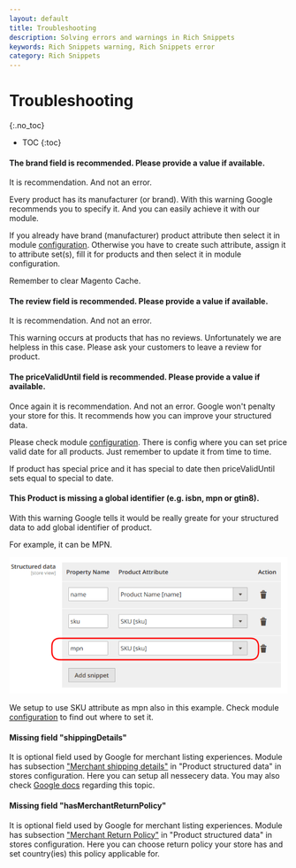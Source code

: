 ```yaml
---
layout: default
title: Troubleshooting
description: Solving errors and warnings in Rich Snippets
keywords: Rich Snippets warning, Rich Snippets error
category: Rich Snippets
---
```


# Troubleshooting
{:.no_toc}

* TOC
{:toc}

#### The brand field is recommended. Please provide a value if available.

It is recommendation. And not an error.

Every product has its manufacturer (or brand). With this warning Google recommends you to specify it. And you can easily achieve it with our module.

If you already have brand (manufacturer) product attribute then select it in module [configuration](../configuration/#product-structured-data). Otherwise you have to create such attribute, assign it to attribute set(s), fill it for products and then select it in module configuration.

Remember to clear Magento Cache.

#### The review field is recommended. Please provide a value if available.

It is recommendation. And not an error.

This warning occurs at products that has no reviews. Unfortunately we are helpless in this case. Please ask your customers to leave a review for product.

#### The priceValidUntil field is recommended. Please provide a value if available.

Once again it is recommendation. And not an error. Google won't penalty your store for this. It recommends how you can improve your structured data.

Please check module [configuration](../configuration/#product-structured-data). There is config where you can set price valid date for all products. Just remember to update it from time to time.

If product has special price and it has special to date then priceValidUntil sets equal to special to date.

#### This Product is missing a global identifier (e.g. isbn, mpn or gtin8).

With this warning Google tells it would be really greate for your structured data to add global identifier of product.

For example, it can be MPN.

![Structured data mpn](/images/m2/rich-snippets/config-structured-data.png)

We setup to use SKU attribute as mpn also in this example. Check module [configuration](../configuration/#product-structured-data) to find out where to set it.

#### Missing field "shippingDetails"

It is optional field used by Google for merchant listing experiences. Module has subsection ["Merchant shipping details"](../configuration/#merchant-shipping-details) in "Product structured data" in stores configuration. Here you can setup all nessecery data. You may also check [Google docs](https://developers.google.com/search/docs/appearance/structured-data/product#merchant-listings_offer-shipping-details) regarding this topic.

#### Missing field "hasMerchantReturnPolicy"

It is optional field used by Google for merchant listing experiences. Module has subsection ["Merchant Return Policy"](../configuration/#merchant-return-policy) in "Product structured data" in stores configuration. Here you can choose return policy your store has and set country(ies) this policy applicable for.
